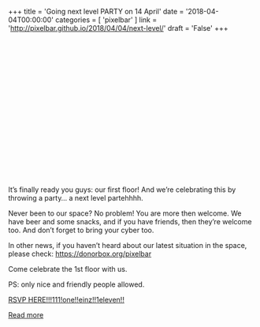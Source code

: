 +++
title = 'Going next level PARTY on 14 April'
date = '2018-04-04T00:00:00'
categories = [ 
 'pixelbar' 
] 
link = 'http://pixelbar.github.io/2018/04/04/next-level/'
draft = 'False'
+++

<div style="width: 100%; height: 0; padding-bottom: 56%;"></div>
<p></p>

<p>It’s finally ready you guys: our first floor! And we’re celebrating this by throwing a party… a next level partehhhh.</p>

<p>Never been to our space? No problem! You are more then welcome. We have beer and some snacks, and if you have friends, then they’re welcome too. And don’t forget to bring your cyber too.</p>

<p>In other news, if you haven’t heard about our latest situation in the space, please check: <a href="https://donorbox.org/pixelbar">https://donorbox.org/pixelbar</a></p>

<p>Come celebrate the 1st floor with us.</p>

<p>PS: only nice and friendly people allowed.</p>

<p><a href="https://www.facebook.com/events/216279025785438/">RSVP HERE!!!111!one!!einz!!1eleven!!</a></p>

[Read more](http://pixelbar.github.io/2018/04/04/next-level/)